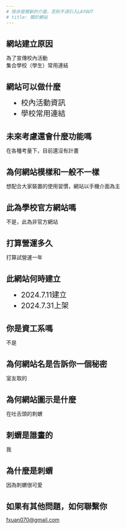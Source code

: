 ```yaml
---
# 除非是開新的介面，否則不須引入LAYOUT
# title: 關於網站
---
```


## 網站建立原因
為了宣傳校內活動<br>
集合學校（學生）常用連結

## 網站可以做什麼
- 校內活動資訊
- 學校常用連結

## 未來考慮還會什麼功能嗎
在各種考量下，目前還沒有計畫

## 為何網站模樣和一般不一樣
想配合大家裝置的使用習慣，網站以手機介面為主

## 此為學校官方網站嗎
不是，此為非官方網站

## 打算營運多久
打算試營運一年

## 此網站何時建立
- 2024.7.11建立
- 2024.7.31上架

## 你是資工系嗎
不是

## 為何網站名是告訴你一個秘密
室友取的

## 為何網站圖示是什麼
在吐舌頭的刺蝟

## 刺蝟是誰畫的
我

## 為什麼是刺蝟
因為刺蝟很可愛

## 如果有其他問題，如何聯繫你
fxuan070@gmail.com

<style>
    h2{
        margin:2rem 0 0;
    }
    p{
        text-align: left;
    }
    ul{
        padding: 0 1.5rem;
    }
    li{
        margin:0 1rem;
        font-size:1.25rem;
        text-align:left;
    }

</style>